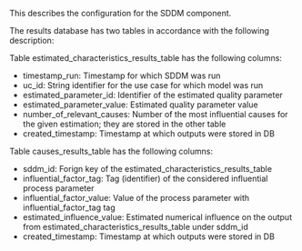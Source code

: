 This describes the configuration for the SDDM component.

The results database has two tables in accordance with the following description:

Table estimated_characteristics_results_table has the following columns:

   - timestamp_run: Timestamp for which SDDM was run 
   - uc_id: String identifier for the use case for which model was run
   - estimated_parameter_id: Identifier of the estimated quality parameter
   - estimated_parameter_value: Estimated quality parameter value
   - number_of_relevant_causes: Number of the most influential causes for the given estimation; they are stored in the other table
   - created_timestamp: Timestamp at which outputs were stored in DB

Table causes_results_table has the following columns:

   - sddm_id: Forign key of the estimated_characteristics_results_table
   - influential_factor_tag: Tag (identifier) of the considered influential process parameter
   - influential_factor_value: Value of the process parameter with influential_factor_tag tag
   - estimated_influence_value: Estimated numerical influence on the output from estimated_characteristics_results_table under sddm_id
   - created_timestamp: Timestamp at which outputs were stored in DB
